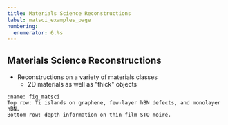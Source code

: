 ```yaml
---
title: Materials Science Reconstructions
label: matsci_examples_page
numbering:
  enumerator: 6.%s
---
```


## Materials Science Reconstructions

- Reconstructions on a variety of materials classes
  - 2D materials as well as "thick" objects

```{figure} ./figures/materials-science-examples.svg
:name: fig_matsci
Top row: Ti islands on graphene, few-layer hBN defects, and monolayer hBN.  
Bottom row: depth information on thin film STO moiré.
```

